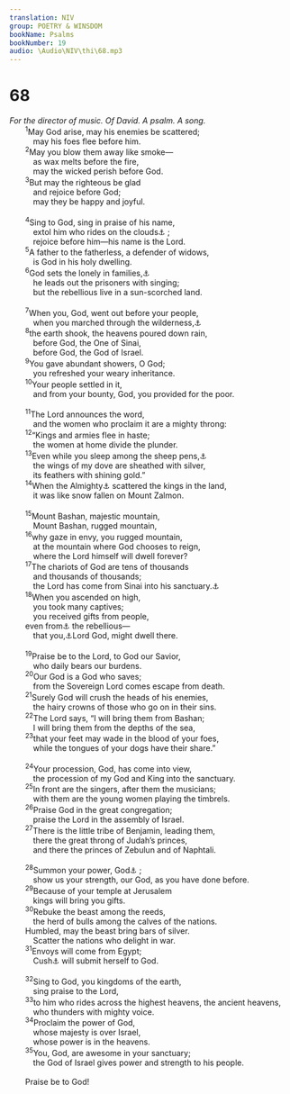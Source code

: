 ```yaml
---
translation: NIV
group: POETRY & WINSDOM
bookName: Psalms 
bookNumber: 19
audio: \Audio\NIV\thi\68.mp3
---
```


<div class="title"><h1>68</h1><i>For the director of music. Of David. A psalm. A song.</i></div>
<span class="verse thi_68_1">  <sup>1</sup>May God arise, may his enemies be scattered; <br/>   may his foes flee before him. <br/></span>
<span class="verse thi_68_2">  <sup>2</sup>May you blow them away like smoke— <br/>   as wax melts before the fire, <br/>   may the wicked perish before God. <br/></span>
<span class="verse thi_68_3">  <sup>3</sup>But may the righteous be glad <br/>   and rejoice before God; <br/>   may they be happy and joyful. <br/><br/></span>
<span class="verse thi_68_4">  <sup>4</sup>Sing to God, sing in praise of his name, <br/>   extol him who rides on the clouds<a data-toggle="tooltip" data-placement="bottom" title="Or name, / prepare the way for him who rides through the deserts">⚓</a> ; <br/>   rejoice before him—his name is the Lord. <br/></span>
<span class="verse thi_68_5">  <sup>5</sup>A father to the fatherless, a defender of widows, <br/>   is God in his holy dwelling. <br/></span>
<span class="verse thi_68_6">  <sup>6</sup>God sets the lonely in families,<a data-toggle="tooltip" data-placement="bottom" title="Or the desolate in a homeland">⚓</a><br/>   he leads out the prisoners with singing; <br/>   but the rebellious live in a sun-scorched land. <br/><br/></span>
<span class="verse thi_68_7">  <sup>7</sup>When you, God, went out before your people, <br/>   when you marched through the wilderness,<a data-toggle="tooltip" data-placement="bottom" title="The Hebrew has Selah (a word of uncertain meaning) here and at the end of verses 19 and 32.">⚓</a><br/></span>
<span class="verse thi_68_8">  <sup>8</sup>the earth shook, the heavens poured down rain, <br/>   before God, the One of Sinai, <br/>   before God, the God of Israel. <br/></span>
<span class="verse thi_68_9">  <sup>9</sup>You gave abundant showers, O God; <br/>   you refreshed your weary inheritance. <br/></span>
<span class="verse thi_68_10">  <sup>10</sup>Your people settled in it, <br/>   and from your bounty, God, you provided for the poor. <br/><br/></span>
<span class="verse thi_68_11">  <sup>11</sup>The Lord announces the word, <br/>   and the women who proclaim it are a mighty throng: <br/></span>
<span class="verse thi_68_12">  <sup>12</sup>“Kings and armies flee in haste; <br/>   the women at home divide the plunder. <br/></span>
<span class="verse thi_68_13">  <sup>13</sup>Even while you sleep among the sheep pens,<a data-toggle="tooltip" data-placement="bottom" title="Or the campfires; or the saddlebags">⚓</a><br/>   the wings of my dove are sheathed with silver, <br/>   its feathers with shining gold.” <br/></span>
<span class="verse thi_68_14">  <sup>14</sup>When the Almighty<a data-toggle="tooltip" data-placement="bottom" title="Hebrew Shaddai">⚓</a> scattered the kings in the land, <br/>   it was like snow fallen on Mount Zalmon. <br/><br/></span>
<span class="verse thi_68_15">  <sup>15</sup>Mount Bashan, majestic mountain, <br/>   Mount Bashan, rugged mountain, <br/></span>
<span class="verse thi_68_16">  <sup>16</sup>why gaze in envy, you rugged mountain, <br/>   at the mountain where God chooses to reign, <br/>   where the Lord himself will dwell forever? <br/></span>
<span class="verse thi_68_17">  <sup>17</sup>The chariots of God are tens of thousands <br/>   and thousands of thousands; <br/>   the Lord has come from Sinai into his sanctuary.<a data-toggle="tooltip" data-placement="bottom" title="Probable reading of the original Hebrew text; Masoretic Text Lord is among them at Sinai in holiness">⚓</a><br/></span>
<span class="verse thi_68_18">  <sup>18</sup>When you ascended on high, <br/>   you took many captives; <br/>   you received gifts from people, <br/>  even from<a data-toggle="tooltip" data-placement="bottom" title="Or gifts for people, / even">⚓</a> the rebellious— <br/>   that you,<a data-toggle="tooltip" data-placement="bottom" title="Or they">⚓</a>Lord God, might dwell there. <br/><br/></span>
<span class="verse thi_68_19">  <sup>19</sup>Praise be to the Lord, to God our Savior, <br/>   who daily bears our burdens. <br/></span>
<span class="verse thi_68_20">  <sup>20</sup>Our God is a God who saves; <br/>   from the Sovereign Lord comes escape from death. <br/></span>
<span class="verse thi_68_21">  <sup>21</sup>Surely God will crush the heads of his enemies, <br/>   the hairy crowns of those who go on in their sins. <br/></span>
<span class="verse thi_68_22">  <sup>22</sup>The Lord says, “I will bring them from Bashan; <br/>   I will bring them from the depths of the sea, <br/></span>
<span class="verse thi_68_23">  <sup>23</sup>that your feet may wade in the blood of your foes, <br/>   while the tongues of your dogs have their share.” <br/><br/></span>
<span class="verse thi_68_24">  <sup>24</sup>Your procession, God, has come into view, <br/>   the procession of my God and King into the sanctuary. <br/></span>
<span class="verse thi_68_25">  <sup>25</sup>In front are the singers, after them the musicians; <br/>   with them are the young women playing the timbrels. <br/></span>
<span class="verse thi_68_26">  <sup>26</sup>Praise God in the great congregation; <br/>   praise the Lord in the assembly of Israel. <br/></span>
<span class="verse thi_68_27">  <sup>27</sup>There is the little tribe of Benjamin, leading them, <br/>   there the great throng of Judah’s princes, <br/>   and there the princes of Zebulun and of Naphtali. <br/><br/></span>
<span class="verse thi_68_28">  <sup>28</sup>Summon your power, God<a data-toggle="tooltip" data-placement="bottom" title="Many Hebrew manuscripts, Septuagint and Syriac; most Hebrew manuscripts Your God has summoned power for you">⚓</a> ; <br/>   show us your strength, our God, as you have done before. <br/></span>
<span class="verse thi_68_29">  <sup>29</sup>Because of your temple at Jerusalem <br/>   kings will bring you gifts. <br/></span>
<span class="verse thi_68_30">  <sup>30</sup>Rebuke the beast among the reeds, <br/>   the herd of bulls among the calves of the nations. <br/>  Humbled, may the beast bring bars of silver. <br/>   Scatter the nations who delight in war. <br/></span>
<span class="verse thi_68_31">  <sup>31</sup>Envoys will come from Egypt; <br/>   Cush<a data-toggle="tooltip" data-placement="bottom" title="That is, the upper Nile region">⚓</a> will submit herself to God. <br/><br/></span>
<span class="verse thi_68_32">  <sup>32</sup>Sing to God, you kingdoms of the earth, <br/>   sing praise to the Lord, <br/></span>
<span class="verse thi_68_33">  <sup>33</sup>to him who rides across the highest heavens, the ancient heavens, <br/>   who thunders with mighty voice. <br/></span>
<span class="verse thi_68_34">  <sup>34</sup>Proclaim the power of God, <br/>   whose majesty is over Israel, <br/>   whose power is in the heavens. <br/></span>
<span class="verse thi_68_35">  <sup>35</sup>You, God, are awesome in your sanctuary; <br/>   the God of Israel gives power and strength to his people. <br/><br/>  Praise be to God! <br/></span>
